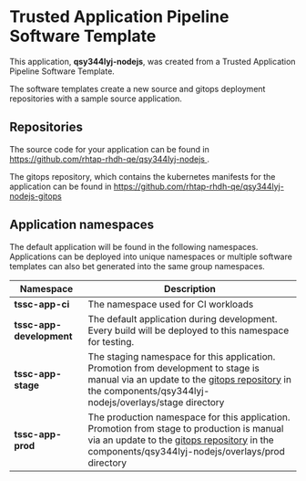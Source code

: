 # Trusted Application Pipeline Software Template

This application, **qsy344lyj-nodejs**, was created from a Trusted Application Pipeline Software Template.

The software templates create a new source and gitops deployment repositories with a sample source application. 

## Repositories

The source code for your application can be found in [https://github.com/rhtap-rhdh-qe/qsy344lyj-nodejs ](https://github.com/rhtap-rhdh-qe/qsy344lyj-nodejs ).
 
The gitops repository, which contains the kubernetes manifests for the application can be found in 
[https://github.com/rhtap-rhdh-qe/qsy344lyj-nodejs-gitops ](https://github.com/rhtap-rhdh-qe/qsy344lyj-nodejs-gitops ) 

## Application namespaces 

The default application will be found in the following namespaces. Applications can be deployed into unique namespaces or multiple software templates can also bet generated into the same group namespaces.  

|  Namespace   |  Description   |  
| -------- | -------- |
| **tssc-app-ci** | The namespace used for CI workloads |
| **tssc-app-development** | The default application during development. Every build will be deployed to this namespace for testing. |
| **tssc-app-stage** | The staging namespace for this application. Promotion from development to stage is manual via an update to the [gitops repository](https://github.com/rhtap-rhdh-qe/qsy344lyj-nodejs-gitops ) in the components/qsy344lyj-nodejs/overlays/stage directory |
| **tssc-app-prod** | The production namespace for this application. Promotion from stage to production is manual via an update to the [gitops repository](https://github.com/rhtap-rhdh-qe/qsy344lyj-nodejs-gitops ) in the components/qsy344lyj-nodejs/overlays/prod directory |